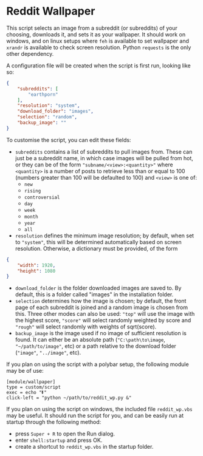 # Reddit Wallpaper

This script selects an image from a subreddit (or subreddits) of your choosing, downloads it, and sets it as your wallpaper. It should work on windows, and on linux setups where ```feh``` is available to set wallpaper and ```xrandr``` is available to check screen resolution. Python ```requests``` is the only other dependency.


A configuration file will be created when the script is first run, looking like so:

```json
{
    "subreddits": [
        "earthporn"
    ],
    "resolution": "system",
    "download_folder": "images",
    "selection": "random",
    "backup_image": ""
}
```

To customise the script, you can edit these fields:
* ```subreddits``` contains a list of subreddits to pull images from. These can just be a subreddit name, in which case images will be pulled from hot, or they can be of the form ```"subname/<view>:<quantity>"``` where ```<quantity>``` is a number of posts to retrieve less than or equal to 100 (numbers greater than 100 will be defaulted to 100) and ```<view>``` is one of:
    - ```new```
    - ```rising```
    - ```controversial```
    - ```day```
    - ```week```
    - ```month```
    - ```year```
    - ```all```
* ```resolution``` defines the minimum image resolution; by default, when set to ```"system"```, this will be determined automatically based on screen resolution. Otherwise, a dictionary must be provided, of the form
```json
{
    "width": 1920,
    "height": 1080
}
```
* ```download_folder``` is the folder downloaded images are saved to. By default, this is a folder called "images" in the installation folder.
* ```selection``` determines how the image is chosen; by default, the front page of each subreddit is joined and a random image is chosen from this. Three other modes can also be used: ```"top"``` will use the image with the highest score, ```"score"``` will select randomly weighted by score and ```"rough"``` will select randomly with weights of sqrt(score).
* ```backup_image``` is the image used if no image of sufficient resolution is found. It can either be an absolute path (```"C:\path\to\image```, ```"~/path/to/image"```, etc) or a path relative to the download folder (```"image"```, ```"../image"```, etc).

If you plan on using the script with a polybar setup, the following module may be of use:

```
[module/wallpaper]
type = custom/script
exec = echo "⏬"
click-left = "python ~/path/to/reddit_wp.py &"
```

If you plan on using the script on windows, the included file ```reddit_wp.vbs``` may be useful. It should run the script for you, and can be easily run at startup through the following method:
* press ```Super + R``` to open the Run dialog.
* enter ```shell:startup``` and press OK.
* create a shortcut to ```reddit_wp.vbs``` in the startup folder.
